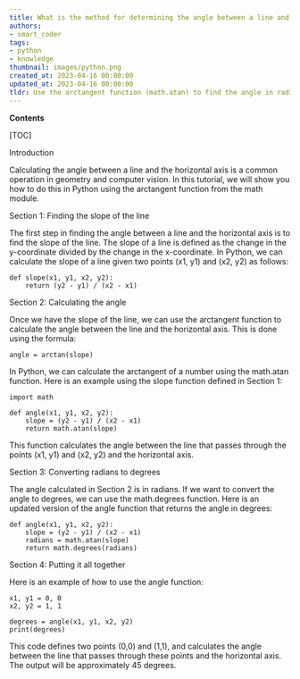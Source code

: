 ```yaml
---
title: What is the method for determining the angle between a line and the horizontal axis?
authors:
- smart_coder
tags:
- python
- knowledge
thumbnail: images/python.png
created_at: 2023-04-16 00:00:00
updated_at: 2023-04-16 00:00:00
tldr: Use the arctangent function (math.atan) to find the angle in radians and convert to degrees (math.degrees) if necessary.
---
```


**Contents**

[TOC]

Introduction

Calculating the angle between a line and the horizontal axis is a common operation in geometry and computer vision. In this tutorial, we will show you how to do this in Python using the arctangent function from the math module.

Section 1: Finding the slope of the line

The first step in finding the angle between a line and the horizontal axis is to find the slope of the line. The slope of a line is defined as the change in the y-coordinate divided by the change in the x-coordinate. In Python, we can calculate the slope of a line given two points (x1, y1) and (x2, y2) as follows:

```
def slope(x1, y1, x2, y2):
    return (y2 - y1) / (x2 - x1)
```

Section 2: Calculating the angle

Once we have the slope of the line, we can use the arctangent function to calculate the angle between the line and the horizontal axis. This is done using the formula:

```
angle = arctan(slope)
```

In Python, we can calculate the arctangent of a number using the math.atan function. Here is an example using the slope function defined in Section 1:

```
import math

def angle(x1, y1, x2, y2):
    slope = (y2 - y1) / (x2 - x1)
    return math.atan(slope)
```

This function calculates the angle between the line that passes through the points (x1, y1) and (x2, y2) and the horizontal axis.

Section 3: Converting radians to degrees

The angle calculated in Section 2 is in radians. If we want to convert the angle to degrees, we can use the math.degrees function. Here is an updated version of the angle function that returns the angle in degrees:

```
def angle(x1, y1, x2, y2):
    slope = (y2 - y1) / (x2 - x1)
    radians = math.atan(slope)
    return math.degrees(radians)
```

Section 4: Putting it all together

Here is an example of how to use the angle function:

```
x1, y1 = 0, 0
x2, y2 = 1, 1

degrees = angle(x1, y1, x2, y2)
print(degrees)
```

This code defines two points (0,0) and (1,1), and calculates the angle between the line that passes through these points and the horizontal axis. The output will be approximately 45 degrees.
